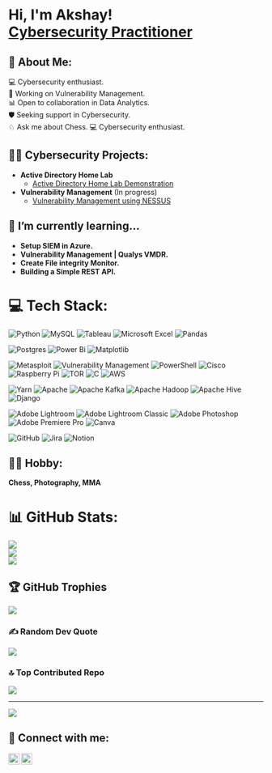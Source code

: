 <h1>Hi, I'm Akshay! <br/><a href="https://www.linkedin.com/in/akshayparulekar/">Cybersecurity Practitioner</a>

<h2>💫 About Me:</h2>
💻 Cybersecurity enthusiast.<br>
🔭 Working on Vulnerability Management.<br>
📊 Open to collaboration in Data Analytics.<br>
🛡️ Seeking support in Cybersecurity.<br>
♘   Ask me about Chess.
💻 Cybersecurity enthusiast.


<h2>👨‍💻 Cybersecurity  Projects:</h2>

- <b>Active Directory Home Lab</b>
  - [Active Directory Home Lab Demonstration](https://github.com/MrACP/ActiveDirectoryLab)
- <b>Vulnerability Management</b> (In progress)
  - [Vulnerability Management using NESSUS](https://github.com/MrACP/NessusVulnerabilityManagement)

<!-- <h2>📺 Popular YouTube Videos</h2> -->

## 🌱 I’m currently learning...
  - **Setup SIEM in Azure.**
  - **Vulnerability Management | Qualys VMDR.**
  - **Create File integrity Monitor.**  
  - **Building a Simple REST API.**


<!--## 🌐 Socials:
[![LinkedIn](https://img.shields.io/badge/LinkedIn-%230077B5.svg?logo=linkedin&logoColor=white)](https://linkedin.com/in/https://www.linkedin.com/in/akshayparulekar/)-->

# 💻 Tech Stack:
![Python](https://img.shields.io/badge/python-3670A0?style=for-the-badge&logo=python&logoColor=ffdd54)
![MySQL](https://img.shields.io/badge/mysql-4479A1.svg?style=for-the-badge&logo=mysql&logoColor=white)
![Tableau](https://img.shields.io/badge/Tableau-E97627?style=for-the-badge&logo=tableau&logoColor=white)
![Microsoft Excel](https://img.shields.io/badge/Microsoft_Excel-217346?style=for-the-badge&logo=microsoft-excel&logoColor=white)
![Pandas](https://img.shields.io/badge/pandas-150458?style=for-the-badge&logo=pandas&logoColor=white)

![Postgres](https://img.shields.io/badge/postgres-%23316192.svg?style=for-the-badge&logo=postgresql&logoColor=white)
![Power Bi](https://img.shields.io/badge/power_bi-F2C811?style=for-the-badge&logo=powerbi&logoColor=black)
![Matplotlib](https://img.shields.io/badge/Matplotlib-%23ffffff.svg?style=for-the-badge&logo=Matplotlib&logoColor=black)


![Metasploit](https://img.shields.io/badge/Metasploit-4472C4?style=for-the-badge&logo=metasploit&logoColor=white)
![Vulnerability Management](https://img.shields.io/badge/Vulnerability_Management-FF5733?style=for-the-badge&logo=shield&logoColor=white)
![PowerShell](https://img.shields.io/badge/PowerShell-%235391FE.svg?style=for-the-badge&logo=powershell&logoColor=white)
![Cisco](https://img.shields.io/badge/cisco-%23049fd9.svg?style=for-the-badge&logo=cisco&logoColor=black)
![Raspberry Pi](https://img.shields.io/badge/-RaspberryPi-C51A4A?style=for-the-badge&logo=Raspberry-Pi)
![TOR](https://img.shields.io/badge/tor-%237E4798.svg?style=for-the-badge&logo=tor-project&logoColor=white)
![C](https://img.shields.io/badge/c-%2300599C.svg?style=for-the-badge&logo=c&logoColor=white)
![AWS](https://img.shields.io/badge/AWS-%23FF9900.svg?style=for-the-badge&logo=amazon-aws&logoColor=white)

![Yarn](https://img.shields.io/badge/yarn-%232C8EBB.svg?style=for-the-badge&logo=yarn&logoColor=white)
![Apache](https://img.shields.io/badge/apache-%23D42029.svg?style=for-the-badge&logo=apache&logoColor=white)
![Apache Kafka](https://img.shields.io/badge/Apache%20Kafka-000?style=for-the-badge&logo=apachekafka)
![Apache Hadoop](https://img.shields.io/badge/Apache%20Hadoop-66CCFF?style=for-the-badge&logo=apachehadoop&logoColor=black)
![Apache Hive](https://img.shields.io/badge/Apache%20Hive-FDEE21?style=for-the-badge&logo=apachehive&logoColor=black)
![Django](https://img.shields.io/badge/django-%23092E20.svg?style=for-the-badge&logo=django&logoColor=white)

![Adobe Lightroom](https://img.shields.io/badge/Adobe%20Lightroom-31A8FF.svg?style=for-the-badge&logo=Adobe%20Lightroom&logoColor=white)
![Adobe Lightroom Classic](https://img.shields.io/badge/Adobe%20Lightroom%20Classic-31A8FF.svg?style=for-the-badge&logo=Adobe%20Lightroom%20Classic&logoColor=white)
![Adobe Photoshop](https://img.shields.io/badge/adobe%20photoshop-%2331A8FF.svg?style=for-the-badge&logo=adobe%20photoshop&logoColor=white)
![Adobe Premiere Pro](https://img.shields.io/badge/Adobe%20Premiere%20Pro-9999FF.svg?style=for-the-badge&logo=Adobe%20Premiere%20Pro&logoColor=white)
![Canva](https://img.shields.io/badge/Canva-%2300C4CC.svg?style=for-the-badge&logo=Canva&logoColor=white)


![GitHub](https://img.shields.io/badge/github-%23121011.svg?style=for-the-badge&logo=github&logoColor=white)
![Jira](https://img.shields.io/badge/jira-%230A0FFF.svg?style=for-the-badge&logo=jira&logoColor=white)
![Notion](https://img.shields.io/badge/Notion-%23000000.svg?style=for-the-badge&logo=notion&logoColor=white)


<h2> 🏄🏻 Hobby:</h2>
   <b>Chess, Photography, MMA</b>


# 📊 GitHub Stats:
![](https://github-readme-stats.vercel.app/api?username=MrACP&theme=dark&hide_border=false&include_all_commits=false&count_private=false)<br/>
![](https://github-readme-streak-stats.herokuapp.com/?user=MrACP&theme=dark&hide_border=false)<br/>
![](https://github-readme-stats.vercel.app/api/top-langs/?username=MrACP&theme=dark&hide_border=false&include_all_commits=false&count_private=false&layout=compact)

## 🏆 GitHub Trophies
![](https://github-profile-trophy.vercel.app/?username=MrACP&theme=radical&no-frame=false&no-bg=false&margin-w=4)

### ✍️ Random Dev Quote
![](https://quotes-github-readme.vercel.app/api?type=horizontal&theme=radical)

### 🔝 Top Contributed Repo
![](https://github-contributor-stats.vercel.app/api?username=MrACP&limit=5&theme=dark&combine_all_yearly_contributions=true)

---
[![](https://visitcount.itsvg.in/api?id=MrACP&icon=0&color=0)](https://visitcount.itsvg.in)

<!-- Proudly created with GPRM ( https://gprm.itsvg.in ) -->
<h2> 🤳 Connect with me:</h2>

[<img align="left" alt="AkshayParulekar | LinkedIn" width="22px" src="https://i.imgur.com/uZVLogK.png" />][e-mail]
[<img align="left" alt="AkshayParulekar | LinkedIn" width="22px" src="https://i.imgur.com/Dx482KK.png" />][linkedin]

<!--[<img align="left" alt="JoshMadakor | YouTube" width="22px" src="https://cdn.jsdelivr.net/npm/simple-icons@v3/icons/youtube.svg" />][youtube]-->
<!--[<img align="left" alt="JoshMadakor | Twitter" width="22px" src="https://cdn.jsdelivr.net/npm/simple-icons@v3/icons/twitter.svg" />][twitter]-->
<!--[<img align="left" alt="JoshMadakor | Instagram" width="22px" src="https://cdn.jsdelivr.net/npm/simple-icons@v3/icons/instagram.svg" />][instagram]-->

<!-- [twitter]: https://twitter.com/joshmadakor -->
<!-- [youtube]: https://www.youtube.com/c/joshmadakor -->
<!-- [instagram]: https://www.instagram.com/joshmadakor/ -->
[e-mail]: mailto:akshayparulekar96@gmail.com
[linkedin]: https://www.linkedin.com/in/akshayparulekar/


<!--
Here are some ideas to get you started:

- 🔭 I’m currently working on ...
- 🌱 I’m currently learning ...
- 👯 I’m looking to collaborate on ...
- 🤔 I’m looking for help with ...
- 💬 Ask me about ...
- 📫 How to reach me: ...
- 😄 Pronouns: ...
- ⚡ Fun fact: ...
-->
